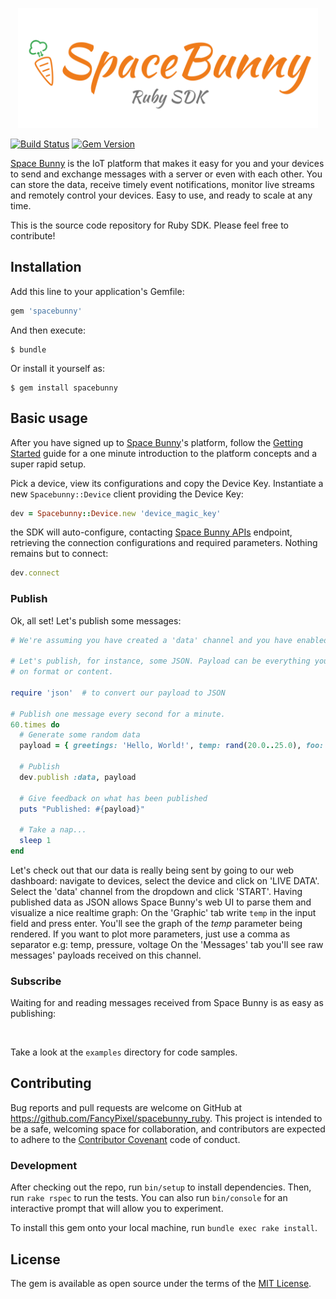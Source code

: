 <p align="center">
  <img width="480" src="assets/logo.png"/>
</p>

[![Build Status](https://travis-ci.org/space-bunny/ruby_sdk.svg)](https://travis-ci.org/space-bunny/ruby_sdk)
[![Gem Version](https://badge.fury.io/rb/space_bunny.svg)](https://badge.fury.io/rb/space_bunny)

[Space Bunny](http://spacebunny.io) is the IoT platform that makes it easy for you and your devices to send and exchange messages with a server or even with each other. You can store the data, receive timely event notifications, monitor live streams and remotely control your devices. Easy to use, and ready to scale at any time.

This is the source code repository for Ruby SDK.
Please feel free to contribute!

## Installation

Add this line to your application's Gemfile:

```ruby
gem 'spacebunny'
```

And then execute:

    $ bundle

Or install it yourself as:

    $ gem install spacebunny

## Basic usage

After you have signed up to [Space Bunny](http://spacebunny.io)'s platform, follow the [Getting Started](http://getting_started_link) 
guide for a one minute introduction to the platform concepts and a super rapid setup.

Pick a device, view its configurations and copy the Device Key. Instantiate a new `Spacebunny::Device` client providing the Device Key:

```ruby
dev = Spacebunny::Device.new 'device_magic_key'
```

the SDK will auto-configure, contacting [Space Bunny APIs](http://api_doc_link) endpoint, retrieving the connection configurations and required parameters.
Nothing remains but to connect:

```ruby
dev.connect
```

### Publish

Ok, all set! Let's publish some messages:

```ruby
# We're assuming you have created a 'data' channel and you have enabled it for your device

# Let's publish, for instance, some JSON. Payload can be everything you want, Space Bunny does not impose any constraint
# on format or content.

require 'json'  # to convert our payload to JSON

# Publish one message every second for a minute.
60.times do
  # Generate some random data
  payload = { greetings: 'Hello, World!', temp: rand(20.0..25.0), foo: rand(100..200) }.to_json
    
  # Publish
  dev.publish :data, payload
  
  # Give feedback on what has been published
  puts "Published: #{payload}"

  # Take a nap...
  sleep 1
end
```

Let's check out that our data is really being sent by going to our web dashboard: navigate to devices, select the
device and click on 'LIVE DATA'. Select the 'data' channel from the dropdown and click 'START'.
Having published data as JSON allows Space Bunny's web UI to parse them and visualize a nice
realtime graph: On the 'Graphic' tab write `temp` in the input field and press enter.
You'll see the graph of the _temp_ parameter being rendered. If you want to plot more parameters, just use a comma as separator
e.g: temp, pressure, voltage
On the 'Messages' tab you'll see raw messages' payloads received on this channel.

### Subscribe

Waiting for and reading messages received from Space Bunny is as easy as publishing:
```ruby



```

Take a look at the ```examples``` directory for code samples.


## Contributing

Bug reports and pull requests are welcome on GitHub at https://github.com/FancyPixel/spacebunny_ruby. This project is intended to be a safe, welcoming space for collaboration, and contributors are expected to adhere to the [Contributor Covenant](contributor-covenant.org) code of conduct.

### Development

After checking out the repo, run `bin/setup` to install dependencies. Then, run `rake rspec` to run the tests. You can also run `bin/console` for an interactive prompt that will allow you to experiment.

To install this gem onto your local machine, run `bundle exec rake install`.

## License

The gem is available as open source under the terms of the [MIT License](http://opensource.org/licenses/MIT).
